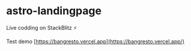 # astro-landingpage

Live codding on StackBlitz ⚡️

Test demo [https://bangresto.vercel.app](https://bangresto.vercel.app/)
